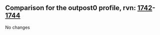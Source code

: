 ## Comparison for the outpost0 profile, rvn: [1742](https://github.com/PRO100KatYT/FortniteProfileRevisions/tree/main/profiles/outpost0/1742%20outpost0.json)-[1744](https://github.com/PRO100KatYT/FortniteProfileRevisions/tree/main/profiles/outpost0/1744%20outpost0.json)

No changes

